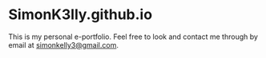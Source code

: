 # SimonK3lly.github.io

This is my personal e-portfolio.
Feel free to look and contact me through by email at simonkelly3@gmail.com.

